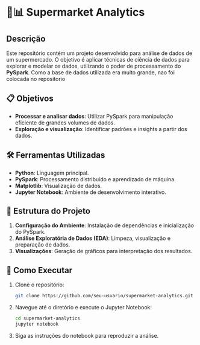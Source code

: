 
# 🛒📊 Supermarket Analytics

## Descrição

Este repositório contém um projeto desenvolvido para análise de dados de um supermercado. O objetivo é aplicar técnicas de ciência de dados para explorar e modelar os dados, utilizando o poder de processamento do **PySpark**. Como a base de dados utilizada era muito grande, nao foi colocada no repositorio

## 📋 Objetivos

- **Processar e analisar dados**: Utilizar PySpark para manipulação eficiente de grandes volumes de dados.
- **Exploração e visualização**: Identificar padrões e insights a partir dos dados.

## 🛠️ Ferramentas Utilizadas

- **Python**: Linguagem principal.
- **PySpark**: Processamento distribuído e aprendizado de máquina.
- **Matplotlib**: Visualização de dados.
- **Jupyter Notebook**: Ambiente de desenvolvimento interativo.

## 📂 Estrutura do Projeto

1. **Configuração do Ambiente**: Instalação de dependências e inicialização do PySpark.
2. **Análise Exploratória de Dados (EDA)**: Limpeza, visualização e preparação de dados.
3. **Visualizações**: Geração de gráficos para interpretação dos resultados.

## 🚀 Como Executar

1. Clone o repositório:
   ```bash
   git clone https://github.com/seu-usuario/supermarket-analytics.git
   ```
2. Navegue até o diretório e execute o Jupyter Notebook:
   ```bash
   cd supermarket-analytics
   jupyter notebook
   ```
3. Siga as instruções do notebook para reproduzir a análise.
